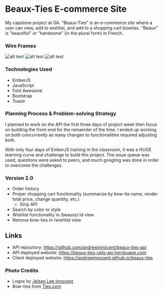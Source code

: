 # Beaux-Ties E-commerce Site

My capstone project at GA. "Beaux-Ties" is an e-commerce site where a user can view, add to wishlist, and add to a shopping cart bowties. "Beaux" is "beautiful" or "handsome" (in the plural form) in French.


### Wire Frames

![alt text](https://i.imgur.com/ZJOofYym.jpg "Landing Page")
![alt text](https://i.imgur.com/ScCWf2km.jpg "Signed In")
![alt text](https://i.imgur.com/NjsXkDJm.jpg "Checkout")

### Technologies Used

- EmberJS
- JavaScript
- Font Awesome
- Bootstrap
- Toastr

### Planning Process & Problem-solving Strategy
I planned to work on the API the first three days of project week then focus on building the front-end for the remainder of the time. I ended up working on both concurrently as many changes to functionalities required adjusting both.

With only four days of EmberJS training in the classroom, it was a HUGE learning curve and challenge to build this project. The issue queue was used, questions were asked to peers, and much googling was done in order to overcome the challenges.

### Version 2.0

- Order history
- Proper shopping cart functionality (summarize by bow-tie name, render total price, change quantity, etc.)
  - Strip API
- Search by color or style
- Wishlist functionality in /beauxs/:id view
- Remove bow-ties in /wishlist view

## Links

- API repository: https://github.com/andrewinnocent/beaux-ties-api
- API deployed website: https://beaux-ties-rails-api.herokuapp.com
- Client deployed website: https://andrewinnocent.github.io/beaux-ties

### Photo Credits
- Logos by [Jelsen Lee Innocent](http://archival-jelsen.com)
- Bow-ties from [Ties.com](https://www.ties.com)
